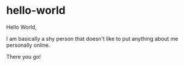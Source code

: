 # hello-world
Hello World,

I am basically a shy person that doesn't like to put anything about me personally online.

There you go!
